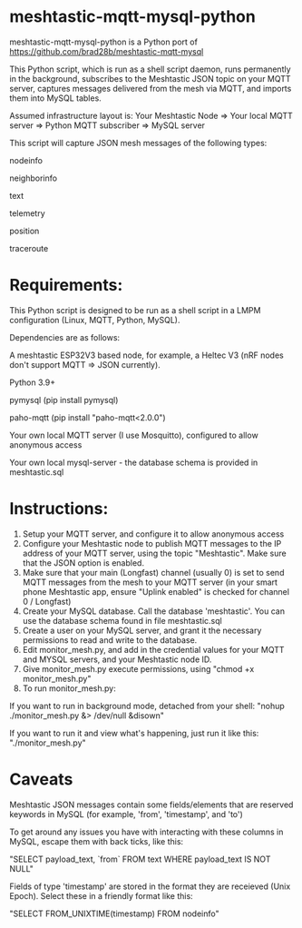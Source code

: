 # meshtastic-mqtt-mysql-python
meshtastic-mqtt-mysql-python is a Python port of https://github.com/brad28b/meshtastic-mqtt-mysql

This Python script, which is run as a shell script daemon, runs permanently in the background, subscribes to the Meshtastic JSON topic on your MQTT server, captures messages delivered from the mesh via MQTT, and imports them into MySQL tables.

Assumed infrastructure layout is: Your Meshtastic Node => Your local MQTT server => Python MQTT subscriber => MySQL server

This script will capture JSON mesh messages of the following types:

nodeinfo

neighborinfo

text

telemetry

position

traceroute

# Requirements:
This Python script is designed to be run as a shell script in a LMPM configuration (Linux, MQTT, Python, MySQL).

Dependencies are as follows:

A meshtastic ESP32V3 based node, for example, a Heltec V3 (nRF nodes don't support MQTT => JSON currently).

Python 3.9+

pymysql (pip install pymysql)

paho-mqtt (pip install "paho-mqtt<2.0.0")

Your own local MQTT server (I use Mosquitto), configured to allow anonymous access

Your own local mysql-server - the database schema is provided in meshtastic.sql

# Instructions:
1) Setup your MQTT server, and configure it to allow anonymous access
2) Configure your Meshtastic node to publish MQTT messages to the IP address of your MQTT server, using the topic "Meshtastic". Make sure that the JSON option is enabled.
3) Make sure that your main (Longfast) channel (usually 0) is set to send MQTT messages from the mesh to your MQTT server (in your smart phone Meshtastic app, ensure "Uplink enabled" is checked for channel 0 / Longfast)
4) Create your MySQL database. Call the database 'meshtastic'. You can use the database schema found in file meshtastic.sql
5) Create a user on your MySQL server, and grant it the necessary permissions to read and write to the database.
6) Edit monitor_mesh.py, and add in the credential values for your MQTT and MYSQL servers, and your Meshtastic node ID.
7) Give monitor_mesh.py execute permissions, using "chmod +x monitor_mesh.py"
8) To run monitor_mesh.py:

If you want to run in background mode, detached from your shell: "nohup ./monitor_mesh.py &> /dev/null &disown"

If you want to run it and view what's happening, just run it like this: "./monitor_mesh.py"

# Caveats
Meshtastic JSON messages contain some fields/elements that are reserved keywords in MySQL (for example, 'from', 'timestamp', and 'to')

To get around any issues you have with interacting with these columns in MySQL, escape them with back ticks, like this:

"SELECT payload_text, \`from\` FROM text WHERE payload_text IS NOT NULL"

Fields of type 'timestamp' are stored in the format they are receieved (Unix Epoch). Select these in a friendly format like this:

"SELECT FROM_UNIXTIME(timestamp) FROM nodeinfo"
